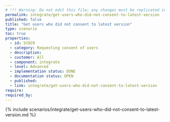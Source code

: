 ```yaml
---
# !!! Warning: Do not edit this file; any changes must be replicated in Excel !!!
permalink: integrate/get-users-who-did-not-consent-to-latest-version
published: false
title: "Get users who did not consent to latest version"
type: scenario
toc: true
properties:
  - id: SC029
  - category: Requesting consent of users
  - description:
  - customer: All
  - component: integrate
  - level: Advanced
  - implementation status: DONE
  - documentation status: OPEN
  - published:
  - link: integrate/get-users-who-did-not-consent-to-latest-version
require:
required_by:
---
```


{% include scenarios/integrate/get-users-who-did-not-consent-to-latest-version.md %}
